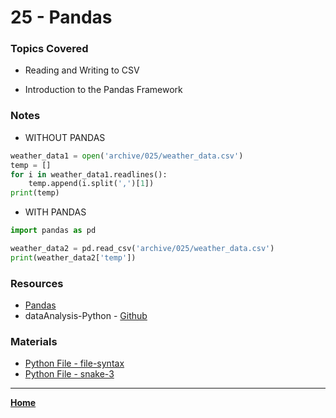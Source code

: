 # 25 - Pandas

### Topics Covered

* Reading and Writing to CSV

* Introduction to the Pandas Framework
  
### Notes

* WITHOUT PANDAS

```python
weather_data1 = open('archive/025/weather_data.csv')
temp = []
for i in weather_data1.readlines():
    temp.append(i.split(',')[1])
print(temp)
```

* WITH PANDAS

```python
import pandas as pd

weather_data2 = pd.read_csv('archive/025/weather_data.csv')
print(weather_data2['temp'])
```


### Resources

* [Pandas](https://pandas.pydata.org/)
* dataAnalysis-Python - [Github](https://github.com/Pro-Start/dataAnalysis-Python#lesson-4---analyzing-tabular-data-with-pandas)


###  Materials

* [Python File - file-syntax](./025.py)
* [Python File - snake-3](./snake/main.py)

---

**[Home](../README.md)**


